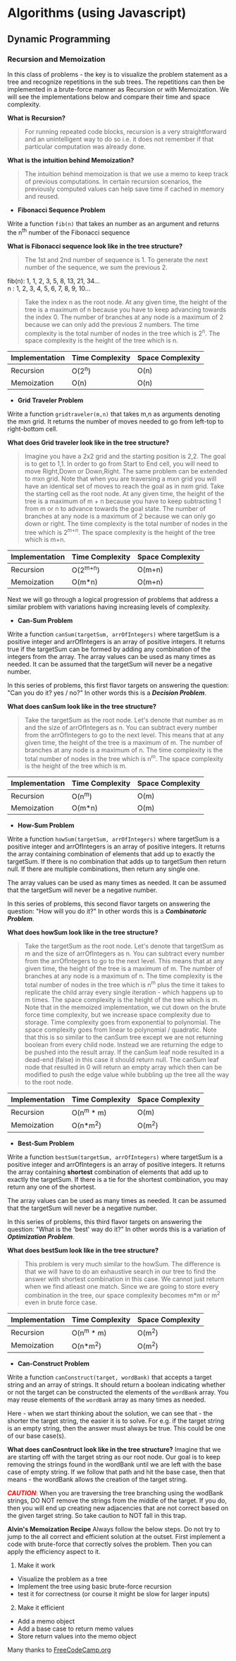 # Algorithms (using Javascript)

## Dynamic Programming 
### Recursion and Memoization 

In this class of problems - the key is to visualize the problem statement as a tree and recognize repetitions in the sub trees. The repetitions can then be implemented in a brute-force manner as Recursion or with Memoization. We will see the implementations below and compare their time and space complexity.

**What is Recursion?**
>For running repeated code blocks, recursion is a very straightforward and an unintelligent way to do so i.e. it does not remember if that particular computation was already done.

**What is the intuition behind Memoization?**
>The intuition behind memoization is that we use a memo to keep track of previous computations. In certain recursion scenarios, the previously computed values can help save time if cached in memory and reused.

- **Fibonacci Sequence Problem**

Write a function `fib(n)` that takes an number as an argument and returns the n<sup>th</sup> number of the Fibonacci sequence

**What is Fibonacci sequence look like in the tree structure?**
>The 1st and 2nd number of sequence is 1. To generate the next number of the sequence, we sum the previous 2.

fib(n): 1, 1, 2, 3, 5, 8, 13, 21, 34...<br>
n	  : 1, 2, 3, 4, 5, 6, 7, 8, 9, 10...

>Take the index n as the root node. At any given time, the height of the tree is a maximum of n because you have to keep advancing towards the index 0. The number of branches at any node is a maximum of 2 because we can only add the previous 2 numbers. The time complexity is the total number of nodes in the tree which is 2<sup>n</sup>. The space complexity is the height of the tree which is n.

| Implementation | Time Complexity | Space Complexity |
| ----------- | ----------- | ----------- |
| Recursion | O(2<sup>n</sup>) | O(n) |
| Memoization | O(n) | O(n) |

- **Grid Traveler Problem**

Write a function `gridtraveler(m,n)` that takes m,n as arguments denoting the mxn grid. It returns the number of moves needed to go from left-top to right-bottom cell.

**What does Grid traveler look like in the tree structure?**
>Imagine you have a 2x2 grid and the starting position is 2,2. The goal is to get to 1,1. In order to go from Start to End cell, you will need to move Right,Down or Down,Right. The same problem can be extended to mxn grid. Note that when you are traversing a mxn grid you will have an identical set of moves to reach the goal as in nxm grid. Take the starting cell as the root node. At any given time, the height of the tree is a maximum of m + n because you have to keep subtracting 1 from m or n to advance towards the goal state. The number of branches at any node is a maximum of 2 because we can only go down or right. The time complexity is the total number of nodes in the tree which is 2<sup>m+n</sup>. The space complexity is the height of the tree which is m+n.

| Implementation | Time Complexity | Space Complexity |
| ----------- | ----------- | ----------- |
| Recursion | O(2<sup>m+n</sup>) | O(m+n) |
| Memoization | O(m\*n) | O(m+n) |

Next we will go through a logical progression of problems that address a similar problem with variations having increasing levels of complexity. 

- **Can-Sum Problem**

Write a function `canSum(targetSum, arrOfIntegers)` where targetSum is a positive integer and arrOfIntegers is an array of positive integers. It returns true if the targetSum can be formed by adding any combination of the integers from the array. The array values can be used as many times as needed. It can be assumed that the targetSum will never be a negative number.

In this series of problems, this first flavor targets on answering the question: "Can you do it? yes / no?" In other words this is a ***Decision Problem***.

**What does canSum look like in the tree structure?**
>Take the targetSum as the root node. Let's denote that number as m and the size of arrOfIntegers as n. You can subtract every number from the arrOfIntegers to go to the next level. This means that at any given time, the height of the tree is a maximum of m. The number of branches at any node is a maximum of n. The time complexity is the total number of nodes in the tree which is n<sup>m</sup>. The space complexity is the height of the tree which is m.

| Implementation | Time Complexity | Space Complexity |
| ----------- | ----------- | ----------- |
| Recursion | O(n<sup>m</sup>) | O(m) |
| Memoization | O(m\*n) | O(m) |

- **How-Sum Problem**

Write a function `howSum(targetSum, arrOfIntegers)` where targetSum is a positive integer and arrOfIntegers is an array of positive integers. It returns the array containing combination of elements that add up to exactly the targetSum. If there is no combination that adds up to targetSum then return null. If there are multiple combinations, then return any single one. 

The array values can be used as many times as needed. It can be assumed that the targetSum will never be a negative number.

In this series of problems, this second flavor targets on answering the question: "How will you do it?" In other words this is a ***Combinatoric Problem***.

**What does howSum look like in the tree structure?**
>Take the targetSum as the root node. Let's denote that targetSum as m and the size of arrOfIntegers as n. You can subtract every number from the arrOfIntegers to go to the next level. This means that at any given time, the height of the tree is a maximum of m. The number of branches at any node is a maximum of n. The time complexity is the total number of nodes in the tree which is n<sup>m</sup> plus the time it takes to replicate the child array every single iteration - which happens up to m times. The space complexity is the height of the tree which is m.
>Note that in the memoized implementation, we cut down on the brute force time complexity, but we increase space complexity due to storage. Time complexity goes from exponential to polynomial. The space complexity goes from linear to polynomial / quadratic. 
>Note that this is so similar to the canSum tree except we are not returning boolean from every child node. Instead we are returning the edge to be pushed into the result array. If the canSum leaf node resulted in a dead-end (false) in this case it should return null. The canSum leaf node that resulted in 0 will return an empty array which then can be modified to push the edge value while bubbling up the tree all the way to the root node. 

| Implementation | Time Complexity | Space Complexity |
| ----------- | ----------- | ----------- |
| Recursion | O(n<sup>m</sup> \* m) | O(m) |
| Memoization | O(n\*m<sup>2</sup>) | O(m<sup>2</sup>) |

- **Best-Sum Problem**

Write a function `bestSum(targetSum, arrOfIntegers)` where targetSum is a positive integer and arrOfIntegers is an array of positive integers. It returns the array containing **shortest** combination of elements that add up to exactly the targetSum. If there is a tie for the shortest combination, you may return any one of the shortest. 

The array values can be used as many times as needed. It can be assumed that the targetSum will never be a negative number.

In this series of problems, this third flavor targets on answering the question: "What is the 'best' way do it?" In other words this is a variation of ***Optimization Problem***.

**What does bestSum look like in the tree structure?**
>This problem is very much similar to the howSum. The difference is that we will have to do an exhaustive search in our tree to find the answer with shortest combination in this case. We cannot just return when we find atleast one match. Since we are going to store every combination in the tree, our space complexity becomes m\*m or m<sup>2</sup> even in brute force case.

| Implementation | Time Complexity | Space Complexity |
| ----------- | ----------- | ----------- |
| Recursion | O(n<sup>m</sup> \* m) | O(m<sup>2</sup>) |
| Memoization | O(n\*m<sup>2</sup>) | O(m<sup>2</sup>) |

- **Can-Construct Problem**

Write a function `canConstruct(target, wordBank)` that accepts a target string and an array of strings. It should return a boolean indicating whether or not the target can be constructed the elements of the `wordBank` array. You may reuse elements of the `wordBank` array as many times as needed. 

Here - when we start thinking about the solution, we can see that - the shorter the target string, the easier it is to solve. For e.g. if the target string is an empty string, then the answer must always be true. This could be one of our base case(s). 

**What does canCosntruct look like in the tree structure?**
Imagine that we are starting off with the target string as our root node. Our goal is to keep removing the strings found in the wordBank until we are left with the base case of empty string. If we follow that path and hit the base case, then that means - the wordBank allows the creation of the target string. 

<span style="color:red">***CAUTION***:</span>
When you are traversing the tree branching using the wodBank strings, DO NOT remove the strings from the middle of the target. If you do, then you will end up creating new adjacencies that are not correct based on the given target string. So take caution to NOT fall in this trap. 

**Alvin's Memoization Recipe**
Always follow the below steps. Do not try to jump to the all correct and efficient solution at the outset. First implement a code with brute-force that correctly solves the problem. Then you can apply the efficiency aspect to it. 

1. Make it work
- Visualize the problem as a tree
- Implement the tree using basic brute-force recursion
- test it for correctness (or course it might be slow for larger inputs)

2. Make it efficient
- Add a memo object
- Add a base case to return memo values
- Store return values into the memo object

Many thanks to [FreeCodeCamp.org](https://www.youtube.com/watch?v=oBt53YbR9Kk)

